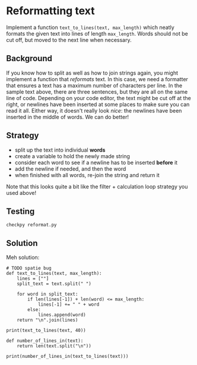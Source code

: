 # Reformatting text

Implement a function `text_to_lines(text, max_length)` which neatly formats the given text into lines of length `max_length`. Words should not be cut off, but moved to the next line when necessary.

## Background

If you know how to split as well as how to join strings again, you might implement a function that *reformats* text. In this case, we need a formatter that ensures a text has a maximum number of characters per line. In the sample text above, there are three sentences, but they are all on the same line of code. Depending on your code editor, the text might be cut off at the right, or newlines have been inserted at some places to make sure you can read it all. Either way, it doesn't really look *nice*: the newlines have been inserted in the middle of words. We can do better!

## Strategy

* split up the text into individual **words**
* create a variable to hold the newly made string
* consider each word to see if a newline has to be inserted **before** it
* add the newline if needed, and then the word
* when finished with all words, re-join the string and return it

Note that this looks quite a bit like the filter + calculation loop strategy you used above!

## Testing

	checkpy reformat.py

## Solution

Meh solution:

	# TODO spatie bug
	def text_to_lines(text, max_length):
	    lines = [""]
	    split_text = text.split(" ")

	    for word in split_text:
	        if len(lines[-1]) + len(word) <= max_length:
	            lines[-1] += " " + word
	        else:
	            lines.append(word)
	    return "\n".join(lines)

	print(text_to_lines(text, 40))

	def number_of_lines_in(text):
	    return len(text.split("\n"))

	print(number_of_lines_in(text_to_lines(text)))
